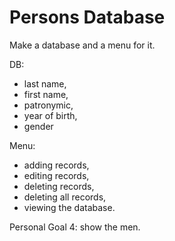 # Persons Database
Make a database and a menu for it. 


DB: 
* last name, 
* first name, 
* patronymic, 
* year of birth, 
* gender

Menu: 
* adding records, 
* editing records, 
* deleting records, 
* deleting all records, 
* viewing the database.


Personal Goal 4: show the men.